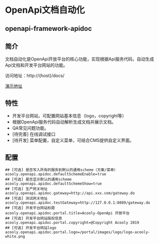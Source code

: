 <!-- title: OpenApi文档自动化 -->
<!-- type: openapi -->
<!-- author: zhangpu -->
<!-- date: 2019-02-04 -->
OpenApi文档自动化
====
openapi-framework-apidoc
----

## 简介

文档自动化是OpenApi开放平台的核心功能，实现根据Api服务代码，自动生成Api文档和开发平台网站的功能。

访问地址：http://{host}/docs/

[演示地址](http://showcase.acooly.cn/docs)

## 特性

* 开发平台网站，可配置网站基本信息（logo，copyright等）
* 根据OpenApi服务代码自动解析生成文档并展示文档。
* QA常见问题功能。
* [待完善] 在线调试接口
* [待开发] 菜单配置，自定义菜单，可结合CMS提供自定义界面。

## 配置

```
## [可选] 是否写入所有的服务到默认的通用scheme（方案/菜单）
acooly.openapi.apidoc.defaultSchemeEnable=true
## [可选] 是否显示默认的通用scheme
acooly.openapi.apidoc.defaultSchemeShow=true
## [可选] 生产网关地址
acooly.openapi.apidoc.gateway=http://api.xxx.com/gateway.do
## [可选] 测试网关地址
acooly.openapi.apidoc.testGateway=http://127.0.0.1:8089/gateway.do
## [可选] 开发平台网站标题
acooly.openapi.apidoc.portal.title=Acooly-OpenApi 开放平台
## [可选] 开发平台网站版权信息
acooly.openapi.apidoc.portal.copyright=@Copyright Acooly 2019
## [可选] 开发平台网站logo
acooly.openapi.apidoc.portal.logo=/portal/images/logo/logo-acooly-white.png
```
